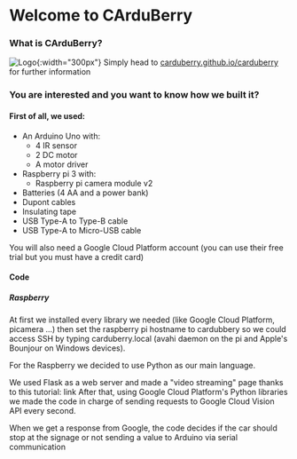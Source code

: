 # Welcome to CArduBerry

### What is CArduBerry?
![Logo](https://carduberry.github.io/carduberry/img/logo.png){:width="300px"}
Simply head to [carduberry.github.io/carduberry](http://carduberry.github.io/carduberry) for further information

### You are interested and you want to know how we built it?
#### First of all, we used:
* An Arduino Uno with:
  * 4 IR sensor
  * 2 DC motor
  * A motor driver
* Raspberry pi 3 with:
  * Raspberry pi camera module v2
* Batteries (4 AA and a power bank)
* Dupont cables
* Insulating tape
* USB Type-A to Type-B cable
* USB Type-A to Micro-USB cable

You will also need a Google Cloud Platform account (you can use their free trial but you must have a credit card)


#### Code
##### Raspberry
At first we installed every library we needed (like Google Cloud Platform, picamera ...) then set the raspberry pi hostname to cardubbery so we could access SSH by typing carduberry.local (avahi daemon on the pi and Apple's Bounjour on Windows devices).

For the Raspberry we decided to use Python as our main language.

We used Flask as a web server and made a "video streaming" page thanks to this tutorial: link
After that, using Google Cloud Platform's Python libraries we made the code in charge of sending requests to Google Cloud Vision API every second. 

When we get a response from Google, the code decides if the car should stop at the signage or not sending a value to Arduino via serial communication
